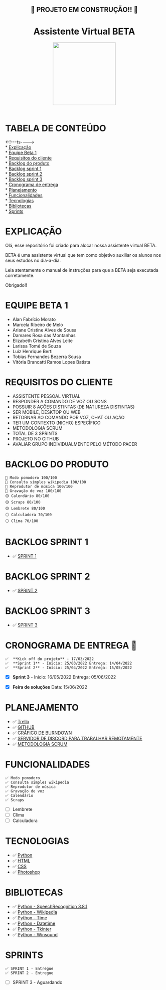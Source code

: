 <h2 align = "center">
    📱 PROJETO EM CONSTRUÇÃO!! 🚧
<h4/>

<h1 align = "center"> Assistente Virtual BETA </h1>

<div align="center">
<img src="https://user-images.githubusercontent.com/102003274/160285282-b3d220d2-bf73-4aba-9c86-74a6a4b640b0.png" width="200px" />
</div>

<br>

# TABELA DE CONTEÚDO
<-!---ts----> <br>
    * [Explicação](#Explicação) <br>
    * [Equipe Beta 1](#Equipe-beta-1) <br>
    * [Requisitos do cliente](#Requisitos-do-cliente) <br>
    * [Backlog do produto](#backlog-do-produto) <br>
    * [Backlog sprint 1](#Backlog-sprint-1) <br>
    * [Backlog sprint 2](#Backlog-sprint-2) <br>
    * [Backlog sprint 3](#Backlog-sprint-3) <br>
    * [Cronograma de entrega](#cronograma-de-entrega) <br>
    * [Planejamento](#Planejamento) <br>
    * [Funcionalidades](#Funcionalidades) <br>
    * [Tecnologias](#Tecnologias) <br>
    * [Bibliotecas](#Bibliotecas) <br>
    * [Sprints](#Sprints) <br>

# EXPLICAÇÃO

Olá, esse repositório foi criado para alocar nossa assistente virtual BETA.

BETA é uma assistente virtual que tem como objetivo auxiliar os alunos nos seus estudos no dia-a-dia.

Leia atentamente o manual de instruções para que a BETA seja executada corretamente.

Obrigado!!

# EQUIPE BETA 1

* Alan Fabrício Morato
* Marcela Ribeiro de Melo
* Ariane Cristine Alves de Sousa
* Damares Rosa das Montanhas
* Elizabeth Cristina Alves Leite
* Larissa Tomé de Souza
* Luiz Henrique Berti
* Tobias Fernandes Bezerra Sousa
* Vitória Brancatti Ramos  Lopes Batista

# REQUISITOS DO CLIENTE

* ASSISTENTE PESSOAL VIRTUAL
* RESPONDER A COMANDO DE VOZ OU SONS
* POSSUIR 8 AÇÕES DISTINTAS (DE NATUREZA DISTINTAS)
* SER MOBILE, DESKTOP OU WEB
* RETORNAR AO COMANDO POR VOZ, CHAT OU AÇÃO
* TER UM CONTEXTO (NICHO) ESPECÍFICO
* METODOLOGIA SCRUM
* TOTAL DE 3 SPRINTS
* PROJETO NO GITHUB
* AVALIAR GRUPO INDIVIDUALMENTE PELO MÉTODO PACER

# BACKLOG DO PRODUTO

    🔴 Modo pomodoro 100/100
    🔴 Consulta simples wikipedia 100/100
    🔴 Reprodutor de música 100/100
    🔴 Gravação de voz 100/100
    🟡 Calendário 80/100
    🟡 Scraps 80/100
    🟡 Lembrete 80/100
    ⚪ Calculadora 70/100
    ⚪ Clima 70/100


# BACKLOG SPRINT 1

- ✅ [SPRINT 1](https://github.com/alanfmorato/BETA/tree/main/Sprint%2001)

# BACKLOG SPRINT 2

- ✅ [SPRINT 2](https://github.com/alanfmorato/BETA/tree/main/Sprint%2002)

# BACKLOG SPRINT 3

- ✅ [SPRINT 3](https://github.com/alanfmorato/BETA/tree/main/Sprint%2003)

# CRONOGRAMA DE ENTREGA 📅

    ✅  **Kick off do projeto** - 17/03/2022 
    ✅  **Sprint 1** - Início: 25/03/2022 Entrega: 14/04/2022
    ✅  **Sprint 2** - Início: 25/04/2022 Entrega: 15/05/2022 
* [x] **Sprint 3** - Início: 16/05/2022 Entrega: 05/06/2022
* [x] **Feira de soluções** Data: 15/06/2022


# PLANEJAMENTO

- ✅ [Trello](https://trello.com/pt-BR)
- ✅ [GITHUB](https://github.com)
- ✅ [GRÁFICO DE BURNDOWN](#BURNDOWN)
- ✅ [SERVIDOR DE DISCORD PARA TRABALHAR REMOTAMENTE](https://discord.com)
- ✅ [METODOLOGIA SCRUM](http://www.desenvolvimentoagil.com.br/scrum/)

# FUNCIONALIDADES
    ✅ Modo pomodoro
    ✅ Consulta simples wikipedia
    ✅ Reprodutor de música
    ✅ Gravação de voz
    ✅ Calendário
    ✅ Scraps
* [ ] Lembrete
* [ ] Clima
* [ ] Calculadora

# TECNOLOGIAS

- ✅ [Python](https://www.python.org)
- ✅ [HTML](https://html.com)
- ✅ [CSS](https://www.w3.org/Style/CSS/Overview.en.html)
- ✅ [Photoshop](https://www.adobe.com/br/products/photoshop.html)


# BIBLIOTECAS

- ✅ [Python - SpeechRecognition 3.8.1](https://pypi.org/project/SpeechRecognition/)
- ✅ [Python - Wikipedia](https://pypi.org/project/wikipedia/)
- ✅ [Python - Time](https://pypi.org/project/time/)
- ✅ [Python - Datetime](https://pypi.org/project/DateTime/)
- ✅ [Python - Tkinter](https://pypi.org/project/tk-tools/)
- ✅ [Python - Winsound](https://pypi.org/project/wav-win-sound/)


# SPRINTS

    ✅ SPRINT 1 - Entregue
    ✅ SPRINT 2 - Entregue
- [ ] SPRINT 3 - Aguardando
